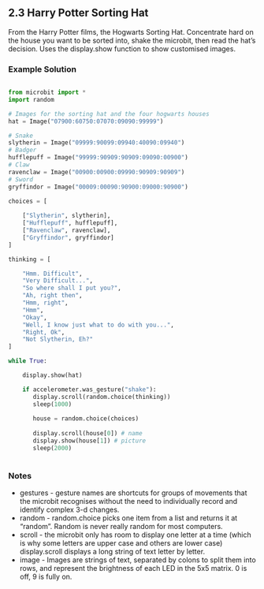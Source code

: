 ## 2.3 Harry Potter Sorting Hat 

From the Harry Potter films, the Hogwarts Sorting Hat. Concentrate hard on the house you want to be 
sorted into, shake the microbit, then read the hat’s decision. Uses the display.show function to 
show customised images.

### Example Solution

```python

from microbit import *
import random

# Images for the sorting hat and the four hogwarts houses
hat = Image("07900:60750:07070:09090:99999")

# Snake            
slytherin = Image("09999:90099:09940:40090:09940")
# Badger 
hufflepuff = Image("99999:90909:90909:09090:00900") 
# Claw
ravenclaw = Image("00900:00900:09990:90909:90909")
# Sword
gryffindor = Image("00009:00090:90900:09000:90900")
            
choices = [

    ["Slytherin", slytherin],
    ["Hufflepuff", hufflepuff],
    ["Ravenclaw", ravenclaw],
    ["Gryffindor", gryffindor]
]

thinking = [

    "Hmm. Difficult",
    "Very Difficult...",
    "So where shall I put you?",
    "Ah, right then",
    "Hmm, right",
    "Hmm",
    "Okay",
    "Well, I know just what to do with you...",
    "Right, Ok",
    "Not Slytherin, Eh?"
]

while True:

    display.show(hat)

    if accelerometer.was_gesture("shake"):
       display.scroll(random.choice(thinking))
       sleep(1000)
        
       house = random.choice(choices)
        
       display.scroll(house[0]) # name
       display.show(house[1]) # picture
       sleep(2000)
        
```

### Notes

* gestures - gesture names are shortcuts for groups of movements that the microbit recognises without the need to individually record and identify complex 3-d changes. 
* random - random.choice picks one item from a list and returns it at “random”. Random is never really random for most computers. 
* scroll - the microbit only has room to display one letter at a time (which is why some letters are upper case and others are lower case) display.scroll displays a long string of text letter by letter.
* image - Images are strings of text, separated by colons to split them into rows, and represent the brightness of each LED in the 5x5 matrix. 0 is off, 9 is fully on.
